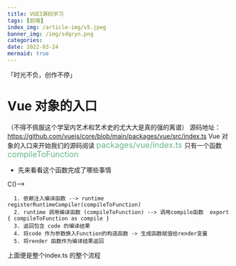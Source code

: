 ```yaml
---
title: VUE3源码学习
tags: [前端]
index_img: /article-img/v5.jpeg
banner_img: /img/sdqryn.png
categories:
date: 2022-03-24
mermaid: true
---
```

「时光不负，创作不停」
  <!--more-->
#  Vue 对象的入口
  （不得不佩服这个学室内艺术和艺术史的尤大大是真的强的离谱）
  源码地址：https://github.com/vuejs/core/blob/main/packages/vue/src/index.ts
  Vue 对象的入口来开始我们的源码阅读 <font color="#66b787" size=4 face=""> packages/vue/index.ts </font> 只有一个函数 <font color="#66b787" size=4 face=""> compileToFunction </font>
  - 先来看看这个函数完成了哪些事情
  <!-- (runtime registerRuntimeCompiler(compileToFunction))  B{依赖注入编译函数} -->C()-->
  ```
    1. 依赖注入编译函数 --> runtime registerRuntimeCompiler(compileToFunction)
    2. runtime 调用编译函数 (compileToFunction) --> 调用compile函数  export { compileToFunction as compile }
    3. 返回包含 code 的编译结果
    4. 将code 作为参数换入Function的构造函数 -> 生成函数赋值给render变量
    5. 将render 函数作为编译结果返回
  ``` 
   上面便是整个index.ts 的整个流程
